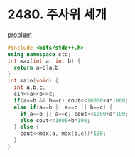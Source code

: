 # 2480. 주사위 세개

[problem](https://www.acmicpc.net/problem/2480)

```cpp
#include <bits/stdc++.h>
using namespace std;
int max(int a, int b) {
  return a>b?a:b;
}
int main(void) {
  int a,b,c;
  cin>>a>>b>>c;
  if(a==b && b==c) cout<<10000+a*1000;
  else if(a==b || a==c || b==c) {
    if(a==b || a==c) cout<<1000+a*100;
    else cout<<1000+b*100;
  } else {
    cout<<max(a, max(b,c))*100;
  }
}
```
